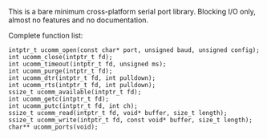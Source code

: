 This is a bare minimum cross-platform serial port library. Blocking I/O only, almost no
features and no documentation.

Complete function list:
```
intptr_t ucomm_open(const char* port, unsigned baud, unsigned config);
int ucomm_close(intptr_t fd);
int ucomm_timeout(intptr_t fd, unsigned ms);
int ucomm_purge(intptr_t fd);
int ucomm_dtr(intptr_t fd, int pulldown);
int ucomm_rts(intptr_t fd, int pulldown);
ssize_t ucomm_available(intptr_t fd);
int ucomm_getc(intptr_t fd);
int ucomm_putc(intptr_t fd, int ch);
ssize_t ucomm_read(intptr_t fd, void* buffer, size_t length);
ssize_t ucomm_write(intptr_t fd, const void* buffer, size_t length);
char** ucomm_ports(void);
```

